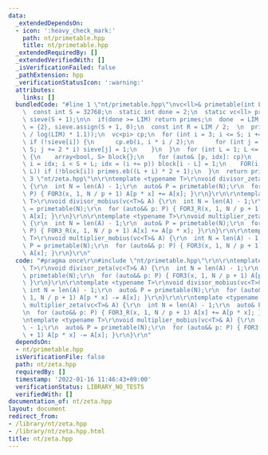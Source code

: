 ```yaml
---
data:
  _extendedDependsOn:
  - icon: ':heavy_check_mark:'
    path: nt/primetable.hpp
    title: nt/primetable.hpp
  _extendedRequiredBy: []
  _extendedVerifiedWith: []
  _isVerificationFailed: false
  _pathExtension: hpp
  _verificationStatusIcon: ':warning:'
  attributes:
    links: []
  bundledCode: "#line 1 \"nt/primetable.hpp\"\nvc<ll>& primetable(int LIM) {\n  ++LIM;\n\
    \  const int S = 32768;\n  static int done = 2;\n  static vc<ll> primes = {2},\
    \ sieve(S + 1);\n\n  if(done >= LIM) return primes;\n  done  = LIM;\n\n  primes\
    \ = {2}, sieve.assign(S + 1, 0);\n  const int R = LIM / 2;  \n  primes.reserve(int(LIM\
    \ / log(LIM) * 1.1));\n  vc<pi> cp;\n  for (int i = 3; i <= S; i += 2) {\n   \
    \ if (!sieve[i]) {\n      cp.eb(i, i * i / 2);\n      for (int j = i * i; j <=\
    \ S; j += 2 * i) sieve[j] = 1;\n    }\n  }\n  for (int L = 1; L <= R; L += S)\
    \ {\n    array<bool, S> block{};\n    for (auto& [p, idx]: cp)\n      for (int\
    \ i = idx; i < S + L; idx = (i += p)) block[i - L] = 1;\n    FOR(i, min(S, R -\
    \ L)) if (!block[i]) primes.eb((L + i) * 2 + 1);\n  }\n  return primes;\n}\n#line\
    \ 3 \"nt/zeta.hpp\"\n\r\ntemplate <typename T>\r\nvoid divisor_zeta(vc<T>& A)\
    \ {\r\n  int N = len(A) - 1;\r\n  auto& P = primetable(N);\r\n  for (auto&& p:\
    \ P) { FOR3(x, 1, N / p + 1) A[p * x] += A[x]; }\r\n}\r\n\r\ntemplate <typename\
    \ T>\r\nvoid divisor_mobius(vc<T>& A) {\r\n  int N = len(A) - 1;\r\n  auto& P\
    \ = primetable(N);\r\n  for (auto&& p: P) { FOR3_R(x, 1, N / p + 1) A[p * x] -=\
    \ A[x]; }\r\n}\r\n\r\ntemplate <typename T>\r\nvoid multiplier_zeta(vc<T>& A)\
    \ {\r\n  int N = len(A) - 1;\r\n  auto& P = primetable(N);\r\n  for (auto&& p:\
    \ P) { FOR3_R(x, 1, N / p + 1) A[x] += A[p * x]; }\r\n}\r\n\r\ntemplate <typename\
    \ T>\r\nvoid multiplier_mobius(vc<T>& A) {\r\n  int N = len(A) - 1;\r\n  auto&\
    \ P = primetable(N);\r\n  for (auto&& p: P) { FOR3(x, 1, N / p + 1) A[p * x] -=\
    \ A[x]; }\r\n}\r\n"
  code: "#pragma once\r\n#include \"nt/primetable.hpp\"\r\n\r\ntemplate <typename\
    \ T>\r\nvoid divisor_zeta(vc<T>& A) {\r\n  int N = len(A) - 1;\r\n  auto& P =\
    \ primetable(N);\r\n  for (auto&& p: P) { FOR3(x, 1, N / p + 1) A[p * x] += A[x];\
    \ }\r\n}\r\n\r\ntemplate <typename T>\r\nvoid divisor_mobius(vc<T>& A) {\r\n \
    \ int N = len(A) - 1;\r\n  auto& P = primetable(N);\r\n  for (auto&& p: P) { FOR3_R(x,\
    \ 1, N / p + 1) A[p * x] -= A[x]; }\r\n}\r\n\r\ntemplate <typename T>\r\nvoid\
    \ multiplier_zeta(vc<T>& A) {\r\n  int N = len(A) - 1;\r\n  auto& P = primetable(N);\r\
    \n  for (auto&& p: P) { FOR3_R(x, 1, N / p + 1) A[x] += A[p * x]; }\r\n}\r\n\r\
    \ntemplate <typename T>\r\nvoid multiplier_mobius(vc<T>& A) {\r\n  int N = len(A)\
    \ - 1;\r\n  auto& P = primetable(N);\r\n  for (auto&& p: P) { FOR3(x, 1, N / p\
    \ + 1) A[p * x] -= A[x]; }\r\n}\r\n"
  dependsOn:
  - nt/primetable.hpp
  isVerificationFile: false
  path: nt/zeta.hpp
  requiredBy: []
  timestamp: '2022-01-16 11:46:43+09:00'
  verificationStatus: LIBRARY_NO_TESTS
  verifiedWith: []
documentation_of: nt/zeta.hpp
layout: document
redirect_from:
- /library/nt/zeta.hpp
- /library/nt/zeta.hpp.html
title: nt/zeta.hpp
---
```

